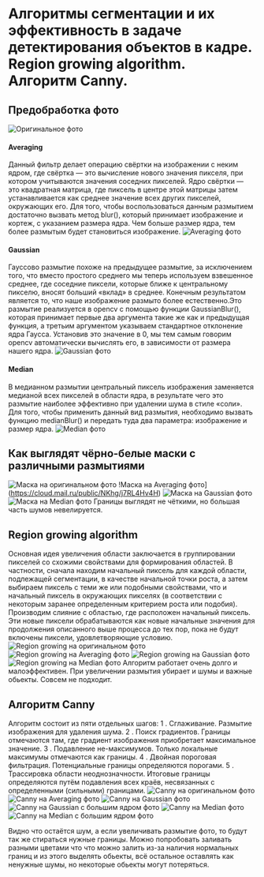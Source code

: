 # Алгоритмы сегментации и их эффективность в задаче детектирования объектов в кадре. Region growing algorithm. Алгоритм Canny.
## Предобработка фото
![Оригинальное фото](https://github.com/NadBarin/nb/blob/main/Untitled%20Folder/img/4.jpg)
#### Averaging
Данный фильтр делает операцию свёртки на изображении с неким ядром, где свёртка — это вычисление нового значения пикселя, при котором учитываются значения соседних пикселей. Ядро свёртки — это квадратная матрица, где пиксель в центре этой матрицы затем устанавливается как среднее значение всех других пикселей, окружающих его. Для того, чтобы воспользоваться данным размытием достаточно вызвать метод blur(), который принимает изображение и кортеж, с указанием размера ядра. Чем больше размер ядра, тем более размытым будет становиться изображение.
![Averaging фото](https://cloud.mail.ru/public/ayUX/K3ju24MEe)
#### Gaussian
Гауссово размытие похоже на предыдущее размытие, за исключением того, что вместо простого среднего мы теперь используем взвешенное среднее, где соседние пиксели, которые ближе к центральному пикселю, вносят больший «вклад» в среднее. Конечным результатом является то, что наше изображение размыто более естественно.Это размытие реализуется в opencv с помощью функции GaussianBlur(), которая принимает первые два аргумента такие же как и предыдущая функция, а третьим аргументом указываем стандартное отклонение ядра Гаусса. Установив это значение в 0, мы тем самым говорим opencv автоматически вычислять его, в зависимости от размера нашего ядра.
![Gaussian фото](https://cloud.mail.ru/public/EmCn/p5vYcLuZE)
#### Median
В медианном размытии центральный пиксель изображения заменяется медианой всех пикселей в области ядра, в результате чего это размытие наиболее эффективно при удалении шума в стиле «соли». Для того, чтобы применить данный вид размытия, необходимо вызвать функцию medianBlur() и передать туда два параметра: изображение и размер ядра.
![Median фото](https://cloud.mail.ru/public/A82Z/KEyFG73rS)

## Как выглядят чёрно-белые маски с различными размытиями
![Маска на оригинальном фото](https://cloud.mail.ru/public/uUxp/Rh8jX2f9g)
!Маска на Averaging фото](https://cloud.mail.ru/public/NKhg/j7RL4Hv4H)
![Маска на Gaussian фото](https://cloud.mail.ru/public/YHhD/8qixCTChX)
![Маска на Median фото](https://cloud.mail.ru/public/TgmN/HCvizSno6)
Границы выглядят не чёткими, но большая часть шумов невелируется.
## Region growing algorithm
Основная идея увеличения области заключается в группировании пикселей со схожими свойствами для формирования областей. В частности, сначала находим начальный пиксель для каждой области, подлежащей сегментации, в качестве начальной точки роста, а затем выбираем пиксель с теми же или подобными свойствами, что и начальный пиксель в окружающих пикселях (в соответствии с некоторым заранее определенным критерием роста или подобия). Производим слияние с областью, где расположен начальный пиксель. Эти новые пиксели обрабатываются как новые начальные значения для продолжения описанного выше процесса до тех пор, пока не будут включены пиксели, удовлетворяющие условию.
![Region growing на оригинальном фото](https://cloud.mail.ru/public/Xpra/DW9N8Hm3b)
![Region growing на Averaging фото](https://cloud.mail.ru/public/oY3T/NqnFJ1CWD)
![Region growing на Gaussian фото](https://cloud.mail.ru/public/riEu/xx6tK9Khh)
![Region growing на Median фото](https://cloud.mail.ru/public/HAUR/odQg7h7Qf)
Алгоритм работает очень долго и малоэффективен. При увеличении размытия убирает и шумы и важные обьекты. Совсем не подходит. 
## Алгоритм Canny
Алгоритм состоит из пяти отдельных шагов:
1 . Сглаживание. Размытие изображения для удаления шума.
2 . Поиск градиентов. Границы отмечаются там, где градиент изображения приобретает максимальное значение.
3 . Подавление не-максимумов. Только локальные максимумы отмечаются как границы.
4 . Двойная пороговая фильтрация. Потенциальные границы определяются порогами.
5 . Трассировка области неоднозначности. Итоговые границы определяются путём подавления всех краёв, несвязанных с определенными (сильными) границами.
![Canny на оригинальном фото](https://cloud.mail.ru/public/n91K/Lqoa1GSju)
![Canny на Averaging фото](https://cloud.mail.ru/public/Vrdd/7YJsSpvhK)
![Canny на Gaussian фото](https://cloud.mail.ru/public/hGg6/pQ2PY9yY4)
![Canny на Gaussian с большим ядром фото](https://cloud.mail.ru/public/yhcK/8xqrxkNCm)
![Canny на Median фото](https://cloud.mail.ru/public/ZjC7/xSFvNJYXA)
![Canny на Median с большим ядром фото](https://cloud.mail.ru/public/xsp2/dXgRzzaHe)

Видно что остаётся шум, а если увеличивать размытие фото, то будут так же стираться нужные границы. Можно попробовать заливать разными цветами что что можно залить из-за наличия нормальных границ и из этого выделять обьекты, всё остальное оставлять как ненужные шумы, но некоторые обьекты могут потеряться.

